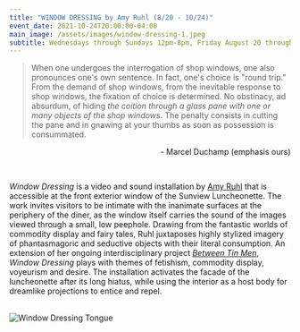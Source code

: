 ```yaml
---
title: "WINDOW DRESSING by Amy Ruhl (8/20 - 10/24)"
event_date: 2021-10-24T20:00:00-04:00
main_image: /assets/images/window-dressing-1.jpeg
subtitle: Wednesdays through Sundays 12pm-8pm, Friday August 20 through October 24
---
```



> When one undergoes the interrogation of shop windows, one also pronounces one's
> own sentence. In fact, one's choice is "round trip." From the demand of shop
> windows, from the inevitable response to shop windows, the fixation of choice
> is determined. No obstinacy, ad absurdum, of hiding _the coition through a glass
> pane with one or many objects of the shop windows_. The penalty consists in
> cutting the pane and in gnawing at your thumbs as soon as possession is
> consummated.

<p style="text-align: right;">- Marcel Duchamp (emphasis ours)</p>

<br>

_Window Dressing_ is a video and sound installation by [Amy Ruhl](https://www.amyruhlfilm.com/) that is
accessible at the front exterior window of the Sunview Luncheonette. The work
invites visitors to be intimate with the inanimate surfaces at the periphery of
the diner, as the window itself carries the sound of the images viewed through
a small, low peephole. Drawing from the fantastic worlds of commodity display
and fairy tales, Ruhl juxtaposes highly stylized imagery of phantasmagoric and
seductive objects with their literal consumption. An extension of her ongoing
interdisciplinary project _[Between Tin Men](https://betweentinmen.com/)_, _Window Dressing_ plays with themes of
fetishism, commodity display, voyeurism and desire. The installation activates
the facade of the luncheonette after its long hiatus, while using the interior
as a host body for dreamlike projections to entice and repel.

<br>

<img src="{{ site.baseurl }}/assets/images/window-dressing-2.jpeg" alt="Window Dressing Tongue" />

